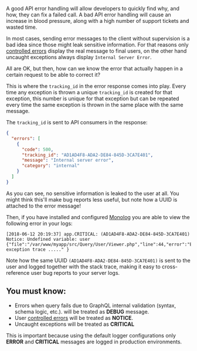 A good API error handling will allow developers to quickly find why, and how, they can fix a failed call. 
A bad API error handling will cause an increase in blood pressure, 
along with a high number of support tickets and wasted time.

In most cases, sending error messages to the client without supervision is a bad idea since 
those might leak sensitive information. For that reasons only [controlled errors](03_Controlled_Errors.md)
display the real message to final users, on the other hand uncaught exceptions always display `Internal Server Error`.

All are OK, but then, how can we know the error that actually happen in a certain request to be able to correct it?

This is where the `tracking_id` in the error response comes into play. Every time any exception is thrown
a unique `tracking_id` is created for that exception, this number is unique for that exception but can be
repeated every time the same exception is thrown in the same place with the same message.

The `tracking_id` is sent to API consumers in the response:

````json
{
  "errors": [
    {
      "code": 500,
      "tracking_id": "AD1AD4F8-ADA2-DE84-845D-3CA7E401",
      "message": "Internal server error",
      "category": "internal"
    }
  ]
}
````
As you can see, no sensitive information is leaked to the user at all. 
You might think this'll make bug reports less useful, but note how a UUID is attached to the error message!

Then, if you have installed and configured [Monolog](http://symfony.com/doc/current/logging.html) 
you are able to view the following error in your logs:

````
[2018-06-12 20:19:37] app.CRITICAL: (AD1AD4F8-ADA2-DE84-845D-3CA7E401) Notice: Undefined variable: user {"file":"/var/www/myapp/src/Query/User/Viewer.php","line":44,"error":"ErrorException","trace":"#original exception trace ....." }
````

Note how the same UUID `(AD1AD4F8-ADA2-DE84-845D-3CA7E401)` is sent to the user and 
logged together with the stack trace, making it easy to cross-reference user bug reports to your server logs.

## You must know:

- Errors when query fails due to GraphQL internal validation (syntax, schema logic, etc.). will
be treated as **DEBUG** message.
- User [controlled errors](03_Controlled_Errors.md) will be treated as **NOTICE**.
- Uncaught exceptions will be treated as **CRITICAL**

This is important because using the default logger configurations only **ERROR** and **CRITICAL** messages are logged
in production environments.